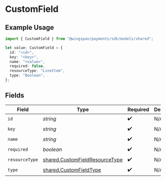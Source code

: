 # CustomField

## Example Usage

```typescript
import { CustomField } from "@wingspan/payments/sdk/models/shared";

let value: CustomField = {
  id: "<id>",
  key: "<key>",
  name: "<value>",
  required: false,
  resourceType: "LineItem",
  type: "Boolean",
};
```

## Fields

| Field                                                                                   | Type                                                                                    | Required                                                                                | Description                                                                             |
| --------------------------------------------------------------------------------------- | --------------------------------------------------------------------------------------- | --------------------------------------------------------------------------------------- | --------------------------------------------------------------------------------------- |
| `id`                                                                                    | *string*                                                                                | :heavy_check_mark:                                                                      | N/A                                                                                     |
| `key`                                                                                   | *string*                                                                                | :heavy_check_mark:                                                                      | N/A                                                                                     |
| `name`                                                                                  | *string*                                                                                | :heavy_check_mark:                                                                      | N/A                                                                                     |
| `required`                                                                              | *boolean*                                                                               | :heavy_check_mark:                                                                      | N/A                                                                                     |
| `resourceType`                                                                          | [shared.CustomFieldResourceType](../../../sdk/models/shared/customfieldresourcetype.md) | :heavy_check_mark:                                                                      | N/A                                                                                     |
| `type`                                                                                  | [shared.CustomFieldType](../../../sdk/models/shared/customfieldtype.md)                 | :heavy_check_mark:                                                                      | N/A                                                                                     |